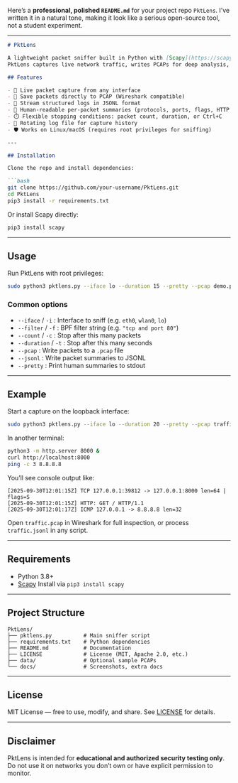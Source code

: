 Here’s a **professional, polished `README.md`** for your project repo `PktLens`. I’ve written it in a natural tone, making it look like a serious open-source tool, not a student experiment.

---

````markdown
# PktLens

A lightweight packet sniffer built in Python with [Scapy](https://scapy.net/).  
PktLens captures live network traffic, writes PCAPs for deep analysis, logs structured JSON for automation, and provides human-readable summaries in real time.

## Features

- 🔎 Live packet capture from any interface
- 📂 Save packets directly to PCAP (Wireshark compatible)
- 📜 Stream structured logs in JSONL format
- 👀 Human-readable per-packet summaries (protocols, ports, flags, HTTP requests)
- ⏱️ Flexible stopping conditions: packet count, duration, or Ctrl+C
- 📑 Rotating log file for capture history
- 🛡️ Works on Linux/macOS (requires root privileges for sniffing)

---

## Installation

Clone the repo and install dependencies:

```bash
git clone https://github.com/your-username/PktLens.git
cd PktLens
pip3 install -r requirements.txt
````

Or install Scapy directly:

```bash
pip3 install scapy
```

---

## Usage

Run PktLens with root privileges:

```bash
sudo python3 pktlens.py --iface lo --duration 15 --pretty --pcap demo.pcap --jsonl demo.jsonl
```

### Common options

* `--iface` / `-i` : Interface to sniff (e.g. `eth0`, `wlan0`, `lo`)
* `--filter` / `-f` : BPF filter string (e.g. `"tcp and port 80"`)
* `--count` / `-c` : Stop after this many packets
* `--duration` / `-t` : Stop after this many seconds
* `--pcap` : Write packets to a `.pcap` file
* `--jsonl` : Write packet summaries to JSONL
* `--pretty` : Print human summaries to stdout

---

## Example

Start a capture on the loopback interface:

```bash
sudo python3 pktlens.py --iface lo --duration 20 --pretty --pcap traffic.pcap --jsonl traffic.jsonl
```

In another terminal:

```bash
python3 -m http.server 8000 &
curl http://localhost:8000
ping -c 3 8.8.8.8
```

You’ll see console output like:

```
[2025-09-30T12:01:15Z] TCP 127.0.0.1:39812 -> 127.0.0.1:8000 len=64 | flags=S
[2025-09-30T12:01:15Z] HTTP: GET / HTTP/1.1
[2025-09-30T12:01:17Z] ICMP 127.0.0.1 -> 8.8.8.8 len=32
```

Open `traffic.pcap` in Wireshark for full inspection, or process `traffic.jsonl` in any script.

---

## Requirements

* Python 3.8+
* [Scapy](https://scapy.net/)
  Install via `pip3 install scapy`

---

## Project Structure

```
PktLens/
├── pktlens.py          # Main sniffer script
├── requirements.txt    # Python dependencies
├── README.md           # Documentation
├── LICENSE             # License (MIT, Apache 2.0, etc.)
├── data/               # Optional sample PCAPs
└── docs/               # Screenshots, extra docs
```

---

## License

MIT License — free to use, modify, and share. See [LICENSE](./LICENSE) for details.

---

## Disclaimer

PktLens is intended for **educational and authorized security testing only**.
Do not use it on networks you don’t own or have explicit permission to monitor.
